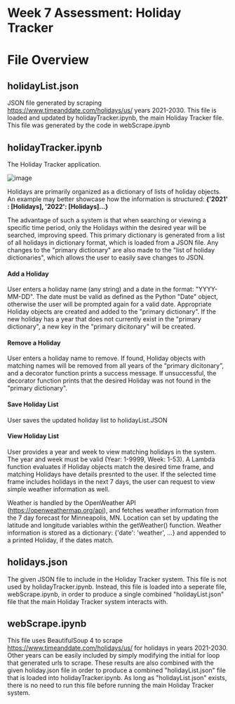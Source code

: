 # Week 7 Assessment: Holiday Tracker 

# File Overview
## holidayList.json
JSON file generated by scraping https://www.timeanddate.com/holidays/us/ years 2021-2030. This file is loaded and updated by holidayTracker.ipynb, the main Holiday Tracker file. This file was generated by the code in webScrape.ipynb
## holidayTracker.ipynb
The Holiday Tracker application. 

![image](https://user-images.githubusercontent.com/7051893/135736644-cabff008-a5bf-4e3e-bed9-f0c46bf9c92d.png)

Holidays are primarily organized as a dictionary of lists of holiday objects. An example may better showcase how the information is structured: **{'2021' : [Holidays], '2022': [Holidays]...}**

The advantage of such a system is that when searching or viewing a specific time period, only the Holidays within the desired year will be searched, improving speed. This primary dictionary is generated from a list of all holidays in dictionary format, which is loaded from a JSON file. Any changes to the "primary dictionary" are also made to the "list of holiday dictionaries", which allows the user to easily save changes to JSON.

#### Add a Holiday
User enters a holiday name (any string) and a date in the format: "YYYY-MM-DD". The date must be valid as defined as the Python "Date" object, otherwise the user will be prompted again for a valid date. Appropriate Holiday objects are created and added to the "primary dictionary". If the new holiday has a year that does not currently exist in the "primary dictionary", a new key in the "primary dicitonary" will be created.

#### Remove a Holiday
User enters a holiday name to remove. If found, Holiday objects with matching names will be removed from all years of the "primary dicitonary", and a decorator function prints a success message. If unsuccessful, the decorator function prints that the desired Holiday was not found in the "primary dictionary". 

#### Save Holiday List
User saves the updated holiday list to holidayList.JSON

#### View Holiday List
User provides a year and week to view matching holidays in the system. The year and week must be valid (Year: 1-9999, Week: 1-53). A Lambda function evaluates if Holiday objects match the desired time frame, and matching Holidays have details presnted to the user. If the selected time frame includes holidays in the next 7 days, the user can request to view simple weather information as well. 

Weather is handled by the OpenWeather API (https://openweathermap.org/api), and fetches weather information from the 7 day forecast for Minneapolis, MN. Location can set by updating the latitude and longitude variables within the getWeather() function. Weather information is stored as a dictionary: {'date': 'weather', ...} and appended to a printed Holiday, if the dates match.

## holidays.json
The given JSON file to include in the Holiday Tracker system. This file is not used by holidayTracker.ipynb. Instead, this file is loaded into a seperate file, webScrape.ipynb, in order to produce a single combined "holidayList.json" file that the main Holiday Tracker system interacts with. 

## webScrape.ipynb
This file uses BeautifulSoup 4 to scrape https://www.timeanddate.com/holidays/us/ for holidays in years 2021-2030. Other years can be easily included by simply modifying the initial for loop that generated urls to scrape. These results are also combined with the given holiday.json file in order to produce a combined "holidayList.json" file that is loaded into holidayTracker.ipynb. As long as "holidayList.json" exists, there is no need to run this file before running the main Holiday Tracker system.
